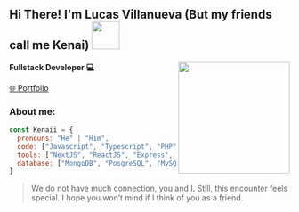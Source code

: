 <h2>Hi There! I'm Lucas Villanueva (But my friends call me Kenai) <img src="https://media.tenor.com/bXIzx6izXTQAAAAi/cute.gif" width="50"></h2>
<img src="https://github.com/KenaiiDev/KenaiiDEV/assets/39120603/ba1fc23f-dd21-4cbb-a3ab-f5ef82113a92.png" align="right" width="200">
<p><b>Fullstack Developer 💻</b></p>

[🌐 Portfolio](https://lucasvillanueva.me/)

<h3>About me:</h3>

```javascript
const Kenaii = {
  pronouns: "He" | "Him",
  code: ["Javascript", "Typescript", "PHP", "JSP"],
  tools: ["NextJS", "ReactJS", "Express", "Prisma", "Vitest"],
  database: ["MongoDB", "PosgreSQL", "MySQL"],
}
```

> We do not have much connection, you and I. Still, this encounter feels special. I hope you won’t mind if I think of you as a friend.
